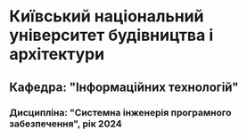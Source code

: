 # Київський національний університет будівництва i архітектури
## Кафедра: "Інформаційних технологій"
### Дисципліна: "Системна інженерія програмного забезпечення", рік 2024
